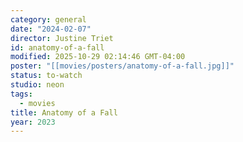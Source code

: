 ```yaml
---
category: general
date: "2024-02-07"
director: Justine Triet
id: anatomy-of-a-fall
modified: 2025-10-29 02:14:46 GMT-04:00
poster: "[[movies/posters/anatomy-of-a-fall.jpg]]"
status: to-watch
studio: neon
tags:
  - movies
title: Anatomy of a Fall
year: 2023
---
```

